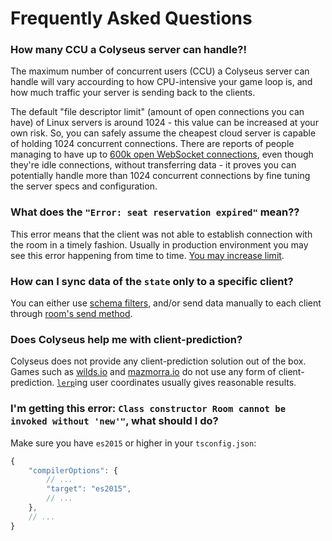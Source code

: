 # Frequently Asked Questions

### How many CCU a Colyseus server can handle?!

The maximum number of concurrent users (CCU) a Colyseus server can handle will vary accourding to how CPU-intensive your game loop is, and how much traffic your server is sending back to the clients.

The default "file descriptor limit" (amount of open connections you can have) of Linux servers is around 1024 - this value can be increased at your own risk. So, you can safely assume the cheapest cloud server is capable of holding 1024 concurrent connections. There are reports of people managing to have up to [600k open WebSocket connections](https://blog.jayway.com/2015/04/13/600k-concurrent-websocket-connections-on-aws-using-node-js/), even though they're idle connections, without transferring data - it proves you can potentially handle more than 1024 concurrent connections by fine tuning the server specs and configuration.

### What does the `"Error: seat reservation expired"` mean??

This error means that the client was not able to establish connection with the room in a timely fashion. Usually in production environment you may see this error happening from time to time. [You may increase limit](/server/room/#setseatreservationtime-seconds).

### How can I sync data of the `state` only to a specific client?

You can either use [schema filters](/state/schema/#filtering-data-per-client), and/or send data manually to each client through [room's send method](/server/client/#sendtype-message).

### Does Colyseus help me with client-prediction?

Colyseus does not provide any client-prediction solution out of the box. Games such as [wilds.io](http://wilds.io/) and [mazmorra.io](https://mazmorra.io/) do not use any form of client-prediction. [`lerp`](http://gamestd.io/mathf/globals.html#lerp)ing user coordinates usually gives reasonable results.

### I'm getting this error: `Class constructor Room cannot be invoked without 'new'"`, what should I do?

Make sure you have `es2015` or higher in your `tsconfig.json`:

```javascript
{
    "compilerOptions": {
        // ...
        "target": "es2015",
        // ...
    },
    // ...
}
```
